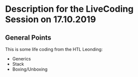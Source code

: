 # Description for the LiveCoding Session on 17.10.2019

## General Points

This is some life coding from the HTL Leonding:

* Generics
* Stack
* Boxing/Unboxing
